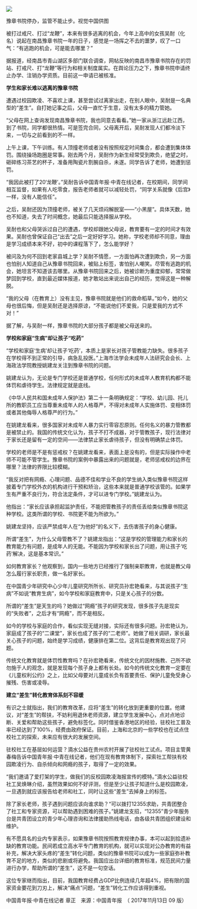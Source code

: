 <p><img src="https://github.com/ZjzMisaka/iaders/img/2019/11/a001c-9ef1ea48f025c725741e6f6b2e5ae5db.jpg"></p>
<p>豫章书院停办，监管不能止步。视觉中国供图<span id="more-8777"></span></p>
<p>被打过戒尺、打过“龙鞭”，本来有很多逃离的机会，今年上高中的女孩吴耐（化名）说起在南昌豫章书院一年的日子，感觉是一场挥之不去的噩梦，叹了一口气：“有逃跑的机会，可是能去哪里？”</p>
<p>据报道，经南昌市青山湖区多部门联合调查，网帖反映的南昌市豫章书院存在的罚站、打戒尺、打“龙鞭”等行为和相关制度属实。在舆论压力之下，豫章书院申请终止办学、注销办学资质。目前这一申请已被核准。</p>
<p><b>学生和家长难以逃离的豫章书院</b></p>
<p>遭遇过校园欺凌、不喜欢上课，甚至尝试过离家出走，在别人眼中，吴耐是一名典型的“差生”。自打她记事之后，父母一直忙于生意，没有太多的精力管她。</p>
<p>“父母在网上查询发现南昌豫章书院，我也同意去看看。”她一家从浙江远赴江西，到了书院，同学都很热情。可是签完合同，父母离开后，吴耐发现人们都冷淡下来，一切与之前看到的不一样。</p>
<p>上午上课，下午训练。有人顶撞老师或者没有按照规定时间集合，都会遭到集体体罚。围绕操场跑圈是常事。刚去两个月，吴耐作为新生经常受到欺负，绝望之时，砸碎练习茶艺的杯子，准备用陶瓷片割腕自杀，未遂。同学告诉了老师，她遭到惩罚。</p>
<p>“我因此被打了20‘龙鞭’。”吴耐告诉中国青年报·中青在线记者，在校期间，同学间相互监督，如果有人吃零食，报告老师者就可以减轻处罚，“同学关系就像《后宫》一样，没有人能信任”。</p>
<p>之后，吴耐还因为顶撞老师，被关了几天烦闷解脱室——“小黑屋”。具体天数，她也不知道，失去了时间概念，她最后只能选择服从学校。</p>
<p>吴耐也和父母哭诉过自己的遭遇，学校却跟她父母说，教育要有一定的时间才有效果。吴耐也曾保证自己“出去”之后一定好好学习。她称，学校老师却不同意，理由是学习成绩本来不好，初中的课程落下了，怎么能学好？</p>
<p>被问及为何不回到老家县城上学？吴耐不情愿，一方面怕再次遭到欺负，另一方面也怕别人知道自己从豫章书院回来，被贴上标签，害怕别人嘲笑。尽管有逃跑的机会，她坦言不知道该去哪里。从豫章书院回来之后，她被诊断为重度抑郁，常常做梦回到学校，直到最近媒体报道，她才敢站出来说出自己的经历，觉得这是一种解脱。</p>
<p>“我的父母（在教育上）没有主见，豫章书院就是他们的救命稻草。”如今，她的父母也很后悔，但是吴耐还是选择原谅，“不能说他们不爱我，只是爱我的方式不对！”</p>
<p>据了解，与吴耐一样，豫章书院的大部分孩子都是被父母送来的。</p>
<p><b>学校和家庭“生病”却让孩子“吃药”</b></p>
<p>“学校和家庭‘生病’却让孩子‘吃药’，本质上是家长对孩子管教能力缺失。很多孩子在学校得不到正常的引导，病急乱投医。”上海市法学会未成年人法研究会会长、上海政法学院教授姚建龙关注到豫章书院的问题。</p>
<p>姚建龙认为，无论是专门学校还是普通学校，任何形式的未成年人教育机构都不能体罚和虐待学生。法律规定就是底线。</p>
<p>《中华人民共和国未成年人保护法》第二十一条明确规定：“学校、幼儿园、托儿所的教职员工应当尊重未成年人的人格尊严，不得对未成年人实施体罚、变相体罚或者其他侮辱人格尊严的行为。”</p>
<p>在姚建龙看来，很多国家对未成年人暴力实行零容忍原则。任何名义的暴力管教都是被禁止的。我国的传统文化认为，孩子不打不成器，对于管教孩子，现行法律对于家长还是留有一定的空间——法律禁止家长虐待孩子，但没有明确禁止体罚。</p>
<p>学校的老师是不是有惩戒权？在姚建龙看来，表面上是没有的，但是实际操作中老师不可能不管学生。豫章书院的案例中暴露出来的问题就是，老师惩戒权的边界在哪里？法律的界限比较模糊。</p>
<p>“我反对把有网瘾、心理问题、品德不佳和学业不良的学生纳入类似豫章书院这样披着专门学校外衣的机构进行干预和矫治，这些本来就是普通学校该管的。如果学生有严重不良行为，符合法定条件，才可以进专门学校。”姚建龙认为。</p>
<p>他指出：“家长应该承担起监护责任，不能把管教孩子的责任丢给类似豫章书院这种学校。这类所谓的学校、书院更不能为所欲为。”</p>
<p>姚建龙坚持，应该严禁成年人在“为他好”的名义下，去伤害孩子的身心健康。</p>
<p>所谓“差生”，为什么父母管教不了？姚建龙指出：“这是学校的管理能力和家长的教育能力有问题，是成年人的无能。不能因为学校和家长出了问题，用让孩子‘吃药’解决，这是基本常识。”</p>
<p>如何教育家长？他观察到，国内一些地方已经推行了强制亲职教育，也就是教父母怎么履行家长职责，做一名好家长。</p>
<p>在中国青少年研究中心少年儿童研究所所长、研究员孙宏艳看来，与其说孩子“生病”不如说“教育生病”，如今学校和家庭教育中，只是关心孩子的分数。</p>
<p>所谓的“差生”是天生的吗？她做过“网瘾”孩子的研究发现，很多孩子先是现实的“失败者”，之后才有“网瘾”，而不是相反。</p>
<p>如今的学校与家庭的合作，看似实现无缝对接，实际还有很多问题。孙宏艳认为，家庭成了孩子的“二课堂”，家长也成了孩子的“二老师”。她做了相关调研，家长最关心孩子的问题，始终是学习成绩，健康排在第二位。这背后是教育观出现了问题。</p>
<p>传统文化教育就是体罚性教育吗？在孙宏艳看来，传统文化的因材施教、己所不欲勿施于人的观念，就是发现每个孩子身上都有长处。如今的传统文化教育一定要在《儿童权利公约》之上，比如父母要对儿童成长负有首要责任、保护儿童免受身心摧残、伤害或凌辱。</p>
<p><b>建立“差生”转化教育体系刻不容缓</b></p>
<p>有识之士就指出，我们的教育改革，应将“差生”的转化放到更重要的位置。他建议，对“差生”的帮扶，不妨利用退休老师资源，建立学生发展中心，点对点地诊断、关爱和帮助这些孩子，避免标签化。同时借鉴香港地区的经验，驻校社工普及率已经达到了100%，经费由政府保证。目前，上海和北京的一些学校也在试点住校社工的探索，未来应有很大的发展空间。</p>
<p>驻校社工在基层如何运营？滴水公益在贵州农村开展了驻校社工试点。项目主管黄春梅告诉中国青年报·中青在线记者，他们在现有教育体制下，探索社工帮扶有校园欺凌行为、自杀倾向和网瘾的孩子，取得了一定的效果。</p>
<p>“我们邀请了爱打架的学生，做我们的反校园欺凌海报宣传的模特。”滴水公益驻校社工吴焕琳介绍，虽然效果如何不好评测，但是至少让孩子知道什么是校园欺凌，一旦遇到就应该报告给老师和社工，同时让这些“差生”去掉身上的标签。</p>
<p>除了家长老师，孩子遇到问题应该向谁求助？“可以拨打12355求助，共青团整合了社工和专家资源，可以帮助遇到困难的孩子。”姚建龙支招，“12355”青少年服务台是共青团设立的青少年心理咨询和法律援助热线电话，由各级共青团组织建设和维护。</p>
<p>有不愿具名的业内专家表示，如果豫章书院按照教育规律办事，本可以起到拾遗补缺的教育功能。民间若成立高水平专门教育的机构，就可以实现对公办教育的有益补充，解决大家头疼的“差生”转化问题，类似的豫章书院可以成为一些家庭弥补教育不足的地方，类似的悲剧或将避免。我国应出台详细的教育标准，规范民间力量进行办学，帮助所谓的“差生”，这不是一句空话。</p>
<p>这位专家继而指出，目前，我国教育经费占GDP比例连续几年超4%，把有限的国家资金要花到刀刃上，解决“痛点”问题，“差生”转化工作应该得到重视。</p>
<p>中国青年报·中青在线记者 章正　来源：中国青年报　（ 2017年11月13日 09 版）</p>